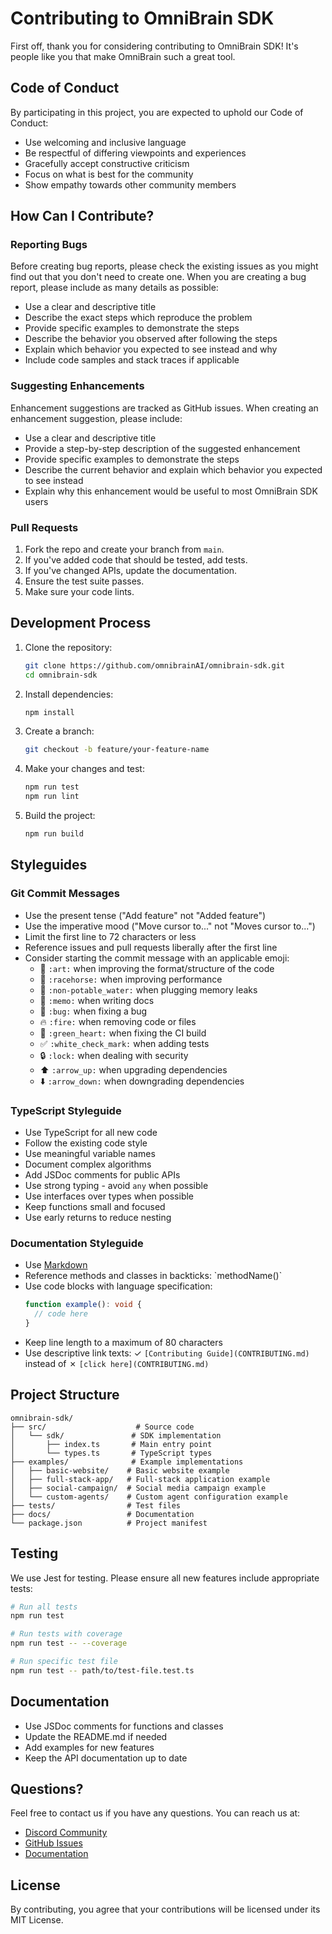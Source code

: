 # Contributing to OmniBrain SDK

First off, thank you for considering contributing to OmniBrain SDK! It's people like you that make OmniBrain such a great tool.

## Code of Conduct

By participating in this project, you are expected to uphold our Code of Conduct:

- Use welcoming and inclusive language
- Be respectful of differing viewpoints and experiences
- Gracefully accept constructive criticism
- Focus on what is best for the community
- Show empathy towards other community members

## How Can I Contribute?

### Reporting Bugs

Before creating bug reports, please check the existing issues as you might find out that you don't need to create one. When you are creating a bug report, please include as many details as possible:

* Use a clear and descriptive title
* Describe the exact steps which reproduce the problem
* Provide specific examples to demonstrate the steps
* Describe the behavior you observed after following the steps
* Explain which behavior you expected to see instead and why
* Include code samples and stack traces if applicable

### Suggesting Enhancements

Enhancement suggestions are tracked as GitHub issues. When creating an enhancement suggestion, please include:

* Use a clear and descriptive title
* Provide a step-by-step description of the suggested enhancement
* Provide specific examples to demonstrate the steps
* Describe the current behavior and explain which behavior you expected to see instead
* Explain why this enhancement would be useful to most OmniBrain SDK users

### Pull Requests

1. Fork the repo and create your branch from `main`.
2. If you've added code that should be tested, add tests.
3. If you've changed APIs, update the documentation.
4. Ensure the test suite passes.
5. Make sure your code lints.

## Development Process

1. Clone the repository:
   ```bash
   git clone https://github.com/omnibrainAI/omnibrain-sdk.git
   cd omnibrain-sdk
   ```

2. Install dependencies:
   ```bash
   npm install
   ```

3. Create a branch:
   ```bash
   git checkout -b feature/your-feature-name
   ```

4. Make your changes and test:
   ```bash
   npm run test
   npm run lint
   ```

5. Build the project:
   ```bash
   npm run build
   ```

## Styleguides

### Git Commit Messages

* Use the present tense ("Add feature" not "Added feature")
* Use the imperative mood ("Move cursor to..." not "Moves cursor to...")
* Limit the first line to 72 characters or less
* Reference issues and pull requests liberally after the first line
* Consider starting the commit message with an applicable emoji:
    * 🎨 `:art:` when improving the format/structure of the code
    * 🐎 `:racehorse:` when improving performance
    * 🚱 `:non-potable_water:` when plugging memory leaks
    * 📝 `:memo:` when writing docs
    * 🐛 `:bug:` when fixing a bug
    * 🔥 `:fire:` when removing code or files
    * 💚 `:green_heart:` when fixing the CI build
    * ✅ `:white_check_mark:` when adding tests
    * 🔒 `:lock:` when dealing with security
    * ⬆️ `:arrow_up:` when upgrading dependencies
    * ⬇️ `:arrow_down:` when downgrading dependencies

### TypeScript Styleguide

* Use TypeScript for all new code
* Follow the existing code style
* Use meaningful variable names
* Document complex algorithms
* Add JSDoc comments for public APIs
* Use strong typing - avoid `any` when possible
* Use interfaces over types when possible
* Keep functions small and focused
* Use early returns to reduce nesting

### Documentation Styleguide

* Use [Markdown](https://guides.github.com/features/mastering-markdown/)
* Reference methods and classes in backticks: \`methodName()\`
* Use code blocks with language specification:
    ```typescript
    function example(): void {
      // code here
    }
    ```
* Keep line length to a maximum of 80 characters
* Use descriptive link texts: ✓ `[Contributing Guide](CONTRIBUTING.md)` instead of ✗ `[click here](CONTRIBUTING.md)`

## Project Structure

```
omnibrain-sdk/
├── src/                    # Source code
│   └── sdk/               # SDK implementation
│       ├── index.ts       # Main entry point
│       └── types.ts       # TypeScript types
├── examples/              # Example implementations
│   ├── basic-website/    # Basic website example
│   ├── full-stack-app/   # Full-stack application example
│   ├── social-campaign/  # Social media campaign example
│   └── custom-agents/    # Custom agent configuration example
├── tests/                # Test files
├── docs/                 # Documentation
└── package.json          # Project manifest
```

## Testing

We use Jest for testing. Please ensure all new features include appropriate tests:

```bash
# Run all tests
npm run test

# Run tests with coverage
npm run test -- --coverage

# Run specific test file
npm run test -- path/to/test-file.test.ts
```

## Documentation

* Use JSDoc comments for functions and classes
* Update the README.md if needed
* Add examples for new features
* Keep the API documentation up to date

## Questions?

Feel free to contact us if you have any questions. You can reach us at:

* [Discord Community](https://discord.gg/omnibrain)
* [GitHub Issues](https://github.com/omnibrainAI/omnibrain-sdk/issues)
* [Documentation](https://docs.omnibrain.fun)

## License

By contributing, you agree that your contributions will be licensed under its MIT License.
